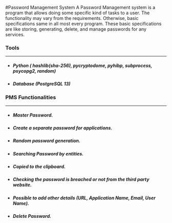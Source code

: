#Password Management System
A Password Management system is a program that allows doing some specific kind of tasks to a user. The functionality may vary from the requirements. Otherwise, basic specifications same in all most every program. These basic specifications are like storing, generating, delete, and manage passwords for any services.

### Tools 

------------

- ##### Python ( hashlib(sha-256), pycryptodome, pyhibp, subprocess, psycopg2, random)
- ##### Database (PostgreSQL 13)


### PMS Functionalities
------------
- ##### Master Password.
- ##### Create a separate password for applications.  
- ##### Random password generation.
- ##### Searching Password by entities. 
- ##### Copied to the clipboard.
- ##### Checking the password is breached or not from the third party website.
- ##### Possible to add other details (URL, Application Name, Email, User Name).
- ##### Delete Password.

